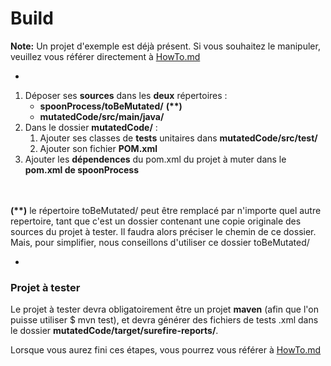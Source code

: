 <!-- Comment construire votre framework -->
<!-- Build c'est comment construire le framework,
le faire fonctionner (avoir ces 3 dossiers à tels endroits, compiler ce machin, avoir python d'installé, ...)
 donc tout ce qui est nécessaire niveau techniuqe-->
# Build #
<b>Note:</b> Un projet d'exemple est déjà présent. Si vous souhaitez le manipuler, veuillez vous référer directement à [HowTo.md](../master/HowTo.md)

-

1. Déposer ses <b>sources</b> dans les <b>deux</b> répertoires :
    - <b>spoonProcess/toBeMutated/</b> <b>(**)</b>
    - <b>mutatedCode/src/main/java/</b>
2. Dans le dossier <b>mutatedCode/</b> :
    1. Ajouter ses classes de <b>tests</b> unitaires dans <b>mutatedCode/src/test/</b>
    2. Ajouter son fichier <b>POM.xml</b>
3. Ajouter les <b>dépendences</b> du pom.xml du projet à muter dans le <b>pom.xml de spoonProcess</b>

<br/>
<br/>
<b>(**)</b> le répertoire toBeMutated/ peut être remplacé par n'importe quel autre repertoire,
 tant que c'est un dossier contenant une copie originale des sources du projet à tester.
 Il faudra alors préciser le chemin de ce dossier. <br/>Mais, pour simplifier, nous conseillons d'utiliser ce dossier toBeMutated/

-
### Projet à tester #
Le projet à tester devra obligatoirement être un projet <b>maven</b> (afin que l'on puisse utiliser $ mvn test), et devra générer des fichiers de tests .xml dans le dossier <b>mutatedCode/target/surefire-reports/</b>.

Lorsque vous aurez fini ces étapes, vous pourrez vous référer à [HowTo.md](../master/HowTo.md)